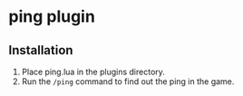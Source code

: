 # ping plugin


## Installation
1. Place ping.lua in the plugins directory.
2. Run the ```/ping``` command to find out the ping in the game.